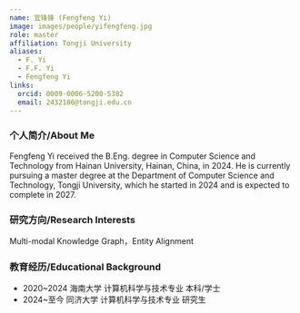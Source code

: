 ```yaml
---
name: 宜锋锋 (Fengfeng Yi)
image: images/people/yifengfeng.jpg
role: master
affiliation: Tongji University
aliases:
  - F. Yi
  - F.F. Yi
  - Fengfeng Yi
links:
  orcid: 0009-0006-5200-5382
  email: 2432186@tongji.edu.cn
---
```


### 个人简介/About Me
Fengfeng Yi received the B.Eng. degree in Computer Science and Technology from Hainan University, Hainan, China, in 2024. He is currently pursuing a master degree at the Department of Computer Science and Technology, Tongji University, which he started in 2024 and is expected to complete in 2027. 

### 研究方向/Research Interests
Multi-modal Knowledge Graph，Entity Alignment

### 教育经历/Educational Background
- 2020~2024 海南大学 计算机科学与技术专业 本科/学士
- 2024~至今 同济大学 计算机科学与技术专业 研究生
